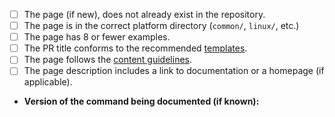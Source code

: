 <!-- Thank you for sending a PR! -->
<!-- Relevant links - https://github.com/tldr-pages/tldr/blob/main/CONTRIBUTING.md#commit-message -->
<!-- https://github.com/tldr-pages/tldr/blob/main/CONTRIBUTING.md#guidelines -->
<!-- Please perform the following checks and mark all the boxes accordingly. -->
<!-- You can remove the checklist items that don't apply to your PR. -->

- [ ] The page (if new), does not already exist in the repository.
- [ ] The page is in the correct platform directory (`common/`, `linux/`, etc.)
- [ ] The page has 8 or fewer examples.
- [ ] The PR title conforms to the recommended [templates](/tldr-pages/tldr/blob/main/CONTRIBUTING.md#commit-message).
- [ ] The page follows the [content guidelines](/tldr-pages/tldr/blob/main/CONTRIBUTING.md#guidelines).
- [ ] The page description includes a link to documentation or a homepage (if applicable).
 - **Version of the command being documented (if known):**
